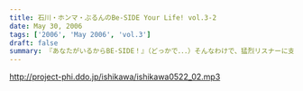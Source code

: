 ```yaml
---
title: 石川・ホンマ・ぶるんのBe-SIDE Your Life! vol.3-2
date: May 30, 2006
tags: ['2006', 'May 2006', 'vol.3']
draft: false
summary: 『あなたがいるからBE-SIDE！』（どっかで．．．）そんなわけで、猛烈リスナーに支えられる当番組！そんな中から、やんごとなき存在「フランス貴族」と「神」！に出会ったパーソナリティ２人。その出会いはインパクト「大」でありました。コーナーもいっちゃってます。 NAMAE
---
```


http://project-phi.ddo.jp/ishikawa/ishikawa0522_02.mp3